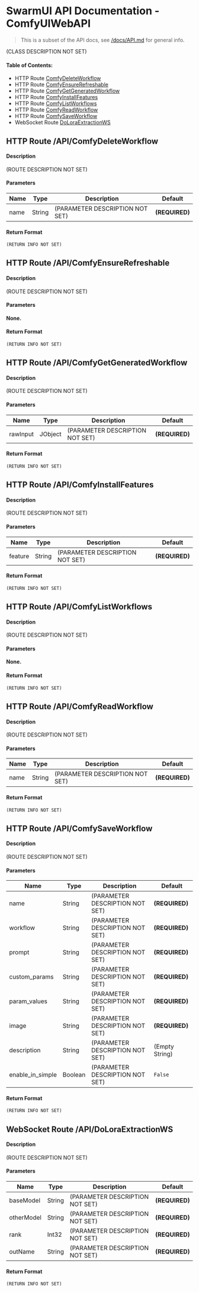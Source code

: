 # SwarmUI API Documentation - ComfyUIWebAPI

> This is a subset of the API docs, see [/docs/API.md](/docs/API.md) for general info.

(CLASS DESCRIPTION NOT SET)

#### Table of Contents:

- HTTP Route [ComfyDeleteWorkflow](#http-route-apicomfydeleteworkflow)
- HTTP Route [ComfyEnsureRefreshable](#http-route-apicomfyensurerefreshable)
- HTTP Route [ComfyGetGeneratedWorkflow](#http-route-apicomfygetgeneratedworkflow)
- HTTP Route [ComfyInstallFeatures](#http-route-apicomfyinstallfeatures)
- HTTP Route [ComfyListWorkflows](#http-route-apicomfylistworkflows)
- HTTP Route [ComfyReadWorkflow](#http-route-apicomfyreadworkflow)
- HTTP Route [ComfySaveWorkflow](#http-route-apicomfysaveworkflow)
- WebSocket Route [DoLoraExtractionWS](#websocket-route-apidoloraextractionws)

## HTTP Route /API/ComfyDeleteWorkflow

#### Description

(ROUTE DESCRIPTION NOT SET)

#### Parameters

| Name | Type | Description | Default |
| --- | --- | --- | --- |
| name | String | (PARAMETER DESCRIPTION NOT SET) | **(REQUIRED)** |

#### Return Format

```js
(RETURN INFO NOT SET)
```

## HTTP Route /API/ComfyEnsureRefreshable

#### Description

(ROUTE DESCRIPTION NOT SET)

#### Parameters

**None.**

#### Return Format

```js
(RETURN INFO NOT SET)
```

## HTTP Route /API/ComfyGetGeneratedWorkflow

#### Description

(ROUTE DESCRIPTION NOT SET)

#### Parameters

| Name | Type | Description | Default |
| --- | --- | --- | --- |
| rawInput | JObject | (PARAMETER DESCRIPTION NOT SET) | **(REQUIRED)** |

#### Return Format

```js
(RETURN INFO NOT SET)
```

## HTTP Route /API/ComfyInstallFeatures

#### Description

(ROUTE DESCRIPTION NOT SET)

#### Parameters

| Name | Type | Description | Default |
| --- | --- | --- | --- |
| feature | String | (PARAMETER DESCRIPTION NOT SET) | **(REQUIRED)** |

#### Return Format

```js
(RETURN INFO NOT SET)
```

## HTTP Route /API/ComfyListWorkflows

#### Description

(ROUTE DESCRIPTION NOT SET)

#### Parameters

**None.**

#### Return Format

```js
(RETURN INFO NOT SET)
```

## HTTP Route /API/ComfyReadWorkflow

#### Description

(ROUTE DESCRIPTION NOT SET)

#### Parameters

| Name | Type | Description | Default |
| --- | --- | --- | --- |
| name | String | (PARAMETER DESCRIPTION NOT SET) | **(REQUIRED)** |

#### Return Format

```js
(RETURN INFO NOT SET)
```

## HTTP Route /API/ComfySaveWorkflow

#### Description

(ROUTE DESCRIPTION NOT SET)

#### Parameters

| Name | Type | Description | Default |
| --- | --- | --- | --- |
| name | String | (PARAMETER DESCRIPTION NOT SET) | **(REQUIRED)** |
| workflow | String | (PARAMETER DESCRIPTION NOT SET) | **(REQUIRED)** |
| prompt | String | (PARAMETER DESCRIPTION NOT SET) | **(REQUIRED)** |
| custom_params | String | (PARAMETER DESCRIPTION NOT SET) | **(REQUIRED)** |
| param_values | String | (PARAMETER DESCRIPTION NOT SET) | **(REQUIRED)** |
| image | String | (PARAMETER DESCRIPTION NOT SET) | **(REQUIRED)** |
| description | String | (PARAMETER DESCRIPTION NOT SET) | (Empty String) |
| enable_in_simple | Boolean | (PARAMETER DESCRIPTION NOT SET) | `False` |

#### Return Format

```js
(RETURN INFO NOT SET)
```

## WebSocket Route /API/DoLoraExtractionWS

#### Description

(ROUTE DESCRIPTION NOT SET)

#### Parameters

| Name | Type | Description | Default |
| --- | --- | --- | --- |
| baseModel | String | (PARAMETER DESCRIPTION NOT SET) | **(REQUIRED)** |
| otherModel | String | (PARAMETER DESCRIPTION NOT SET) | **(REQUIRED)** |
| rank | Int32 | (PARAMETER DESCRIPTION NOT SET) | **(REQUIRED)** |
| outName | String | (PARAMETER DESCRIPTION NOT SET) | **(REQUIRED)** |

#### Return Format

```js
(RETURN INFO NOT SET)
```


